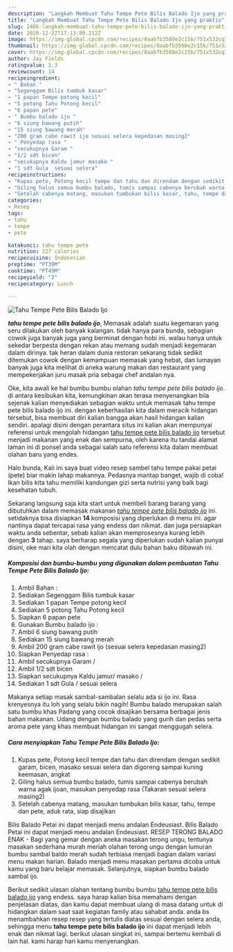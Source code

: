 ```yaml
---
description: "Langkah Membuat Tahu Tempe Pete Bilis Balado Ijo yang praktis"
title: "Langkah Membuat Tahu Tempe Pete Bilis Balado Ijo yang praktis"
slug: 2466-langkah-membuat-tahu-tempe-pete-bilis-balado-ijo-yang-praktis
date: 2020-12-22T17:13:00.212Z
image: https://img-global.cpcdn.com/recipes/8aabfb3508e2c15b/751x532cq70/tahu-tempe-pete-bilis-balado-ijo-foto-resep-utama.jpg
thumbnail: https://img-global.cpcdn.com/recipes/8aabfb3508e2c15b/751x532cq70/tahu-tempe-pete-bilis-balado-ijo-foto-resep-utama.jpg
cover: https://img-global.cpcdn.com/recipes/8aabfb3508e2c15b/751x532cq70/tahu-tempe-pete-bilis-balado-ijo-foto-resep-utama.jpg
author: Jay Fields
ratingvalue: 3.3
reviewcount: 14
recipeingredient:
- " Bahan "
- "Segenggam Bilis tumbuk kasar"
- "1 papan Tempe potong kecil"
- "5 potong Tahu Potong kecil"
- "6 papan pete"
- " Bumbu balado ijo "
- "6 siung bawang putih"
- "15 siung bawang merah"
- "200 gram cabe rawit ijo sesuai selera kepedasan masing2"
- " Penyedap rasa "
- "secukupnya Garam "
- "1/2 sdt bicen"
- "secukupnya Kaldu jamur masako "
- "1 sdt Gula  sesuai selera"
recipeinstructions:
- "Kupas pete, Potong kecil tempe dan tahu dan direndam dengan sedikit garam, bicen, masako sesuai selera dan digoreng sampai kuning keemasan, angkat"
- "Giling halus semua bumbu balado, tumis sampai cabenya berubah warna agak ijoan, masukan penyedap rasa (Takaran sesuai selera masing2)"
- "Setelah cabenya matang, masukan tumbukan bilis kasar, tahu, tempe dan pete, aduk rata, siap disajikan"
categories:
- Resep
tags:
- tahu
- tempe
- pete

katakunci: tahu tempe pete 
nutrition: 227 calories
recipecuisine: Indonesian
preptime: "PT39M"
cooktime: "PT49M"
recipeyield: "2"
recipecategory: Lunch

---
```



![Tahu Tempe Pete Bilis Balado Ijo](https://img-global.cpcdn.com/recipes/8aabfb3508e2c15b/751x532cq70/tahu-tempe-pete-bilis-balado-ijo-foto-resep-utama.jpg)

<b><i>tahu tempe pete bilis balado ijo</i></b>, Memasak adalah suatu kegemaran yang seru dilakukan oleh banyak kalangan. tidak hanya para bunda, sebagian cowok juga banyak juga yang berminat dengan hobi ini. walau hanya untuk sekedar berpesta dengan rekan atau memang sudah menjadi kegemaran dalam dirinya. tak heran dalam dunia restoran sekarang tidak sedikit ditemukan cowok dengan kemampuan memasak yang hebat, dan lumayan banyak juga kita melihat di aneka warung makan dan restaurant yang mempekerjakan juru masak pria sebagai chef andalan nya.

Oke, kita awali ke hal bumbu bumbu olahan <i>tahu tempe pete bilis balado ijo</i>. di antara kesibukan kita, kemungkinan akan terasa menyenangkan bila sejenak kalian menyediakan sebagian waktu untuk memasak tahu tempe pete bilis balado ijo ini. dengan keberhasilan kita dalam meracik hidangan tersebut, bisa membuat diri kalian bangga akan hasil hidangan kalian sendiri. apalagi disini dengan perantara situs ini kalian akan mempunyai referensi untuk mengolah hidangan <u>tahu tempe pete bilis balado ijo</u> tersebut menjadi makanan yang enak dan sempurna, oleh karena itu tandai alamat laman ini di ponsel anda sebagai salah satu referensi kita dalam membuat olahan baru yang endes.

Halo bunda, Kali ini saya buat video resep sambel tahu tempe pakai petai (pete) biar makin lahap makannya. Pedasnya mantap banget, wajib di coba! Ikan bilis kita tahu memiliki kandungan gizi serta nutrisi yang baik bagi kesehatan tubuh.


Sekarang langsung saja kita start untuk membeli barang barang yang dibutuhkan dalam memasak makanan <u><i>tahu tempe pete bilis balado ijo</i></u> ini. setidaknya bisa disiapkan <b>14</b> komposisi yang diperlukan di menu ini. agar nantinya dapat tercapai rasa yang endess dan nikmat. dan juga persiapkan waktu anda sebentar, sebab kalian akan memprosesnya kurang lebih dengan <b>3</b> tahap. saya berharap segala yang diperlukan sudah kalian punyai disini, oke mari kita olah dengan mencatat dulu bahan baku dibawah ini.

<!--inarticleads1-->

##### Komposisi dan bumbu-bumbu yang digunakan dalam pembuatan Tahu Tempe Pete Bilis Balado Ijo:

1. Ambil  Bahan :
1. Sediakan Segenggam Bilis tumbuk kasar
1. Sediakan 1 papan Tempe potong kecil
1. Sediakan 5 potong Tahu Potong kecil
1. Siapkan 6 papan pete
1. Gunakan  Bumbu balado ijo :
1. Ambil 6 siung bawang putih
1. Sediakan 15 siung bawang merah
1. Ambil 200 gram cabe rawit ijo (sesuai selera kepedasan masing2)
1. Siapkan  Penyedap rasa :
1. Ambil secukupnya Garam /
1. Ambil 1/2 sdt bicen
1. Siapkan secukupnya Kaldu jamur/ masako /
1. Sediakan 1 sdt Gula / sesuai selera


Makanya setiap masak sambal-sambalan selalu ada si ijo ini. Rasa krenyesnya itu loh yang selalu bikin nagih! Bumbu balado merupakan salah satu bumbu khas Padang yang cocok disajikan bersama berbagai jenis bahan makanan. Udang dengan bumbu balado yang gurih dan pedas serta aroma pete yang khas membuat hidangan ini sangat menggugah selera. 

<!--inarticleads2-->

##### Cara menyiapkan Tahu Tempe Pete Bilis Balado Ijo:

1. Kupas pete, Potong kecil tempe dan tahu dan direndam dengan sedikit garam, bicen, masako sesuai selera dan digoreng sampai kuning keemasan, angkat
1. Giling halus semua bumbu balado, tumis sampai cabenya berubah warna agak ijoan, masukan penyedap rasa (Takaran sesuai selera masing2)
1. Setelah cabenya matang, masukan tumbukan bilis kasar, tahu, tempe dan pete, aduk rata, siap disajikan


Bilis Balado Petai ini dapat menjadi menu andalan Endeusiast. Bilis Balado Petai ini dapat menjadi menu andalan Endeusiast. RESEP TERONG BALADO ENAK - Bagi yang gemar dengan aneka masakan terong ungu, tentunya masakan sederhana murah meriah olahan terong ungu dengan lumuran bumbu sambal baldo merah sudah terbiasa menjadi bagian dalam variasi menu makan harian. Balado menjadi menu masakan pertama dicoba untuk kamu yang baru belajar memasak. Selanjutnya, siapkan bumbu balado sambal ijo. 

Berikut sedikit ulasan olahan tentang bumbu bumbu <u>tahu tempe pete bilis balado ijo</u> yang endess. saya harap kalian bisa memahami dengan penjelasan diatas, dan kamu dapat membuat ulang di masa datang untuk di hidangkan dalam saat saat kegiatan family atau sahabat anda. anda bs menambahkan resep resep yang tertulis diatas sesuai dengan selera anda, sehingga menu <b>tahu tempe pete bilis balado ijo</b> ini dapat menjadi lebih enak dan nikmat lagi. berikut ulasan singkat ini, sampai bertemu kembali di lain hal. kami harap hari kamu menyenangkan.

